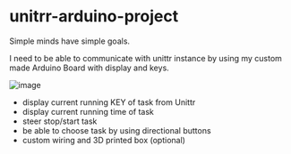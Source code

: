 # unitrr-arduino-project

Simple minds have simple goals.

I need to be able to communicate with unittr instance by using my custom made Arduino Board with display and keys.

![image](https://user-images.githubusercontent.com/1628839/161744828-602cf478-5486-43d9-a5c8-a3fe0fd9c386.png)

- display current running KEY of task from Unittr
- display current running time of task
- steer stop/start task
- be able to choose task by using directional buttons
- custom wiring and 3D printed box (optional)
